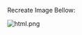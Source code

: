 Recreate Image Bellow:

<span class="border-wrap"><img src="/alexbarg3000/Coding-Dojo/blob/main/1-%20Web%20Fundementals/7-%20Yellow%20Belt%20Exam%20-%20Modernize/html.png?raw=true" alt="html.png"></span>
